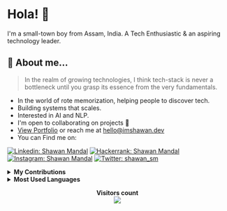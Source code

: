  # Hola! :wave:
I'm a small-town boy from Assam, India. A Tech Enthusiastic & an aspiring technology leader.
 
 ## 💁 About me...
> In the realm of growing technologies, I think tech-stack is never a bottleneck until you grasp its essence from the very fundamentals.

* In the world of rote memorization, helping people to discover tech.
* Building systems that scales.
* Interested in AI and NLP.
* I'm open to collaborating on projects :open_hands:
* <a href="https://www.imshawan.dev/" target="_blank">View Portfolio</a> or reach me at <a href="mailto:hello@imshawan.dev">hello@imshawan.dev</a>
* You can Find me on:

[![Linkedin: Shawan Mandal](https://img.shields.io/badge/-Shawan%20Mandal-blue?style=flat-square&logo=Linkedin&logoColor=white&link=https://www.linkedin.com/in/shawan-mandal)](https://www.linkedin.com/in/shawan-mandal)
[![Hackerrank: Shawan Mandal](https://img.shields.io/badge/-Shawan%20Mandal-brightgreen?style=flat-square&logo=Hackerrank&logoColor=white&link=https://www.hackerrank.com/shawan_sm)](https://www.hackerrank.com/shawan_sm)
[![Instagram: Shawan Mandal](https://img.shields.io/badge/-Shawan%20Mandal-red?style=flat-square&logo=Instagram&logoColor=white&link=https://www.instagram.com/shawan_sm)](https://www.instagram.com/shawan_sm)
[![Twitter: shawan_sm](https://img.shields.io/twitter/follow/shawan_sm?style=social)](https://twitter.com/shawan_sm)

 
<details>
  <summary><b> My Contributions</b></summary>
    <br/>
    <div><img src="https://github-readme-activity-graph.vercel.app/graph?username=imshawan&theme=synthwave-84" width="100%"/></div>
</details>

<details>
  <summary><b> Most Used Languages</b></summary>
    <br/>
    <div><img src="https://github-readme-stats.vercel.app/api/top-langs/?username=imshawan&theme=blue-green"/></div>
</details>
 
<p align="center"> 
  <b>Visitors count</b><br>
  <img src="https://profile-counter.glitch.me/imshawan/count.svg">
</p>
<!--
<p align="center">
<img src="https://github-readme-streak-stats.herokuapp.com/?user=imshawan" alt="Shawan Mandal"/>
 </p>
-->
